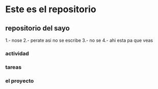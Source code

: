 # Este es el repositorio
## repositorio del sayo
1.- nose
2.- perate asi no se escribe
3.- no se
4.- ahi esta pa que veas


### actividad
### tareas
### el proyecto
